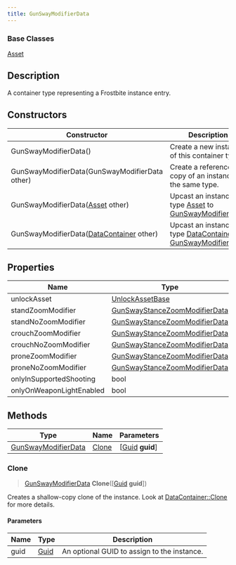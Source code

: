 ```yaml
---
title: GunSwayModifierData
---
```

### Base Classes

[Asset](/vext/ref/fb/asset/)

## Description

A container type representing a Frostbite instance entry.

## Constructors

| Constructor                                                                    | Description                                                                                                                   |
| ------------------------------------------------------------------------------ | ----------------------------------------------------------------------------------------------------------------------------- |
| GunSwayModifierData()                                                          | Create a new instance of this container type.                                                                                 |
| GunSwayModifierData(GunSwayModifierData other)                                 | Create a reference copy of an instance of the same type.                                                                      |
| GunSwayModifierData([Asset](/vext/ref/fb/asset/) other)                                      | Upcast an instance of type [Asset](/vext/ref/fb/asset/) to [GunSwayModifierData](/vext/ref/fb/gunswaymodifierdata/).                                      |
| GunSwayModifierData([DataContainer](/vext/ref/shared/class/datacontainer) other) | Upcast an instance of type [DataContainer](/vext/ref/shared/class/datacontainer) to [GunSwayModifierData](/vext/ref/fb/gunswaymodifierdata/). |

## Properties

| Name                     | Type                                                           | Description |
| ------------------------ | -------------------------------------------------------------- | ----------- |
| unlockAsset              | [UnlockAssetBase](/vext/ref/fb/unlockassetbase/)                             |             |
| standZoomModifier        | [GunSwayStanceZoomModifierData](/vext/ref/fb/gunswaystancezoommodifierdata/) |             |
| standNoZoomModifier      | [GunSwayStanceZoomModifierData](/vext/ref/fb/gunswaystancezoommodifierdata/) |             |
| crouchZoomModifier       | [GunSwayStanceZoomModifierData](/vext/ref/fb/gunswaystancezoommodifierdata/) |             |
| crouchNoZoomModifier     | [GunSwayStanceZoomModifierData](/vext/ref/fb/gunswaystancezoommodifierdata/) |             |
| proneZoomModifier        | [GunSwayStanceZoomModifierData](/vext/ref/fb/gunswaystancezoommodifierdata/) |             |
| proneNoZoomModifier      | [GunSwayStanceZoomModifierData](/vext/ref/fb/gunswaystancezoommodifierdata/) |             |
| onlyInSupportedShooting  | bool                                                           |             |
| onlyOnWeaponLightEnabled | bool                                                           |             |

## Methods

| Type                                       | Name            | Parameters                                     |
| ------------------------------------------ | --------------- | ---------------------------------------------- |
| [GunSwayModifierData](/vext/ref/fb/gunswaymodifierdata/) | [Clone](#clone) | \[[Guid](/vext/ref/shared/class/guid) **guid**\] |

### Clone

> [GunSwayModifierData](/vext/ref/fb/gunswaymodifierdata/) **Clone**(\[[Guid](/vext/ref/shared/class/guid) **guid**\])

Creates a shallow-copy clone of the instance. Look at [DataContainer::Clone](/vext/ref/shared/class/datacontainer#clone) for more details.

#### Parameters

| Name | Type         | Description                                 |
| ---- | ------------ | ------------------------------------------- |
| guid | [Guid](/vext/ref/shared/class/guid/) | An optional GUID to assign to the instance. |

